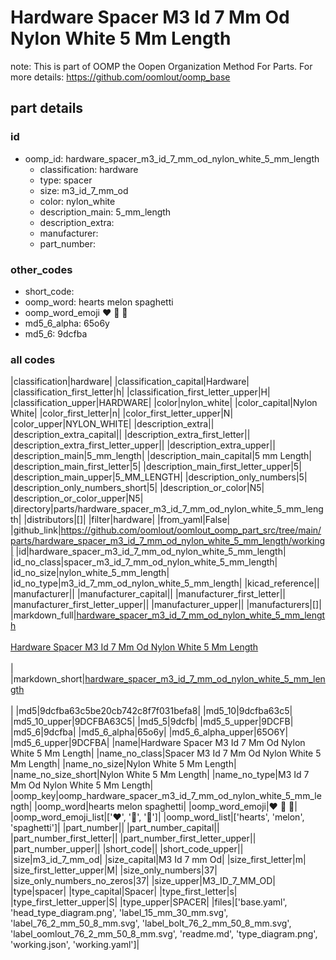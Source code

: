 # Hardware Spacer M3 Id 7 Mm Od Nylon White 5 Mm Length  

note: This is part of OOMP the Oopen Organization Method For Parts. For more details: https://github.com/oomlout/oomp_base

##  part details





### id
* oomp_id: hardware_spacer_m3_id_7_mm_od_nylon_white_5_mm_length
  * classification: hardware
  * type: spacer
  * size: m3_id_7_mm_od
  * color: nylon_white
  * description_main: 5_mm_length
  * description_extra: 
  * manufacturer: 
  * part_number: 

### other_codes
* short_code: 
* oomp_word: hearts melon spaghetti
* oomp_word_emoji :hearts: :melon: :spaghetti:
* md5_6_alpha: 65o6y
* md5_6: 9dcfba

### all codes 
|classification|hardware|
|classification_capital|Hardware|
|classification_first_letter|h|
|classification_first_letter_upper|H|
|classification_upper|HARDWARE|
|color|nylon_white|
|color_capital|Nylon White|
|color_first_letter|n|
|color_first_letter_upper|N|
|color_upper|NYLON_WHITE|
|description_extra||
|description_extra_capital||
|description_extra_first_letter||
|description_extra_first_letter_upper||
|description_extra_upper||
|description_main|5_mm_length|
|description_main_capital|5 mm Length|
|description_main_first_letter|5|
|description_main_first_letter_upper|5|
|description_main_upper|5_MM_LENGTH|
|description_only_numbers|5|
|description_only_numbers_short|5|
|description_or_color|N5|
|description_or_color_upper|N5|
|directory|parts/hardware_spacer_m3_id_7_mm_od_nylon_white_5_mm_length|
|distributors|[]|
|filter|hardware|
|from_yaml|False|
|github_link|https://github.com/oomlout/oomlout_oomp_part_src/tree/main/parts/hardware_spacer_m3_id_7_mm_od_nylon_white_5_mm_length/working|
|id|hardware_spacer_m3_id_7_mm_od_nylon_white_5_mm_length|
|id_no_class|spacer_m3_id_7_mm_od_nylon_white_5_mm_length|
|id_no_size|nylon_white_5_mm_length|
|id_no_type|m3_id_7_mm_od_nylon_white_5_mm_length|
|kicad_reference||
|manufacturer||
|manufacturer_capital||
|manufacturer_first_letter||
|manufacturer_first_letter_upper||
|manufacturer_upper||
|manufacturers|[]|
|markdown_full|[hardware_spacer_m3_id_7_mm_od_nylon_white_5_mm_length](https://github.com/oomlout/oomlout_oomp_part_src/tree/main/parts/hardware_spacer_m3_id_7_mm_od_nylon_white_5_mm_length/working)<br>[](https://github.com/oomlout/oomlout_oomp_part_src/tree/main/parts/hardware_spacer_m3_id_7_mm_od_nylon_white_5_mm_length/working)<br>[Hardware Spacer M3 Id 7 Mm Od Nylon White 5 Mm Length](https://github.com/oomlout/oomlout_oomp_part_src/tree/main/parts/hardware_spacer_m3_id_7_mm_od_nylon_white_5_mm_length/working)<br><br>|
|markdown_short|[hardware_spacer_m3_id_7_mm_od_nylon_white_5_mm_length](https://github.com/oomlout/oomlout_oomp_part_src/tree/main/parts/hardware_spacer_m3_id_7_mm_od_nylon_white_5_mm_length/working)<br><br>|
|md5|9dcfba63c5be20cb742c8f7f031befa8|
|md5_10|9dcfba63c5|
|md5_10_upper|9DCFBA63C5|
|md5_5|9dcfb|
|md5_5_upper|9DCFB|
|md5_6|9dcfba|
|md5_6_alpha|65o6y|
|md5_6_alpha_upper|65O6Y|
|md5_6_upper|9DCFBA|
|name|Hardware Spacer M3 Id 7 Mm Od Nylon White 5 Mm Length|
|name_no_class|Spacer M3 Id 7 Mm Od Nylon White 5 Mm Length|
|name_no_size|Nylon White 5 Mm Length|
|name_no_size_short|Nylon White 5 Mm Length|
|name_no_type|M3 Id 7 Mm Od Nylon White 5 Mm Length|
|oomp_key|oomp_hardware_spacer_m3_id_7_mm_od_nylon_white_5_mm_length|
|oomp_word|hearts melon spaghetti|
|oomp_word_emoji|:hearts: :melon: :spaghetti:|
|oomp_word_emoji_list|[':hearts:', ':melon:', ':spaghetti:']|
|oomp_word_list|['hearts', 'melon', 'spaghetti']|
|part_number||
|part_number_capital||
|part_number_first_letter||
|part_number_first_letter_upper||
|part_number_upper||
|short_code||
|short_code_upper||
|size|m3_id_7_mm_od|
|size_capital|M3 Id 7 mm Od|
|size_first_letter|m|
|size_first_letter_upper|M|
|size_only_numbers|37|
|size_only_numbers_no_zeros|37|
|size_upper|M3_ID_7_MM_OD|
|type|spacer|
|type_capital|Spacer|
|type_first_letter|s|
|type_first_letter_upper|S|
|type_upper|SPACER|
|files|['base.yaml', 'head_type_diagram.png', 'label_15_mm_30_mm.svg', 'label_76_2_mm_50_8_mm.svg', 'label_bolt_76_2_mm_50_8_mm.svg', 'label_oomlout_76_2_mm_50_8_mm.svg', 'readme.md', 'type_diagram.png', 'working.json', 'working.yaml']|
